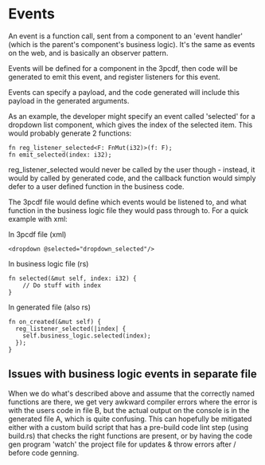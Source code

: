 # Events

An event is a function call, sent from a component to an 'event handler' (which
is the parent's component's business logic). It's the same as events on the
web, and is basically an observer pattern.

Events will be defined for a component in the 3pcdf, then code will be
generated to emit this event, and register listeners for this event.

Events can specify a payload, and the code generated will include this payload
in the generated arguments.

As an example, the developer might specify an event called 'selected' for a
dropdown list component, which gives the index of the selected item. This would
probably generate 2 functions:

```
fn reg_listener_selected<F: FnMut(i32)>(f: F);
fn emit_selected(index: i32);
```

reg_listener_selected would never be called by the user though - instead, it
would by called by generated code, and the callback function would simply defer
to a user defined function in the business code.

The 3pcdf file would define which events would be listened to, and what
function in the business logic file they would pass through to. For a quick example with xml:

In 3pcdf file (xml)
```
<dropdown @selected="dropdown_selected"/>
```

In business logic file (rs)
```
fn selected(&mut self, index: i32) {
    // Do stuff with index
}
```

In generated file (also rs)
```
fn on_created(&mut self) {
  reg_listener_selected(|index| {
    self.business_logic.selected(index);
  });
}
```

## Issues with business logic events in separate file

When we do what's described above and assume that the correctly named functions
are there, we get very awkward compiler errors where the error is with the
users code in file B, but the actual output on the console is in the generated
file A, which is quite confusing. This can hopefully be mitigated either with a
custom build script that has a pre-build code lint step (using build.rs) that
checks the right functions are present, or by having the code gen program
'watch' the project file for updates & throw errors after / before code
genning.
